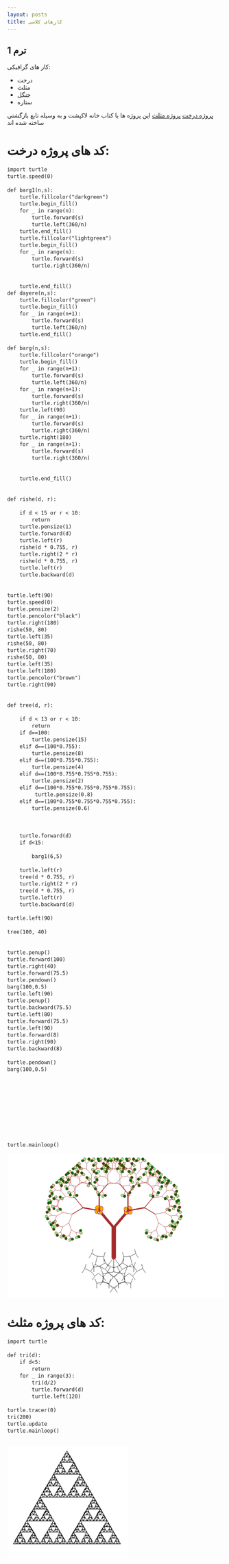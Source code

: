 ```yaml
---
layout: posts
title: کارهای کلاسی
---
```


## ترم 1
کار های گرافیکی:
- درخت
- مثلث
- جنگل
- ستاره

[پروژه درخت](file:///C:/git/FC02031.copy/S9/tree.html)
[پروژه مثلث](file:///C:/git/FC02031.copy/S9/triangle.html)
این پروژه ها با کتاب خانه لاکپشت و به وسیله تابع بازگشتی ساخته شده اند

# کد های پروژه درخت:
    import turtle
    turtle.speed(0)
    
    def barg1(n,s):
        turtle.fillcolor("darkgreen")
        turtle.begin_fill()
        for _ in range(n):
            turtle.forward(s)
            turtle.left(360/n)
        turtle.end_fill()    
        turtle.fillcolor("lightgreen")
        turtle.begin_fill()    
        for _ in range(n):
            turtle.forward(s)
            turtle.right(360/n)
    
    
        turtle.end_fill()
    def dayere(n,s):
        turtle.fillcolor("green")
        turtle.begin_fill()
        for _ in range(n+1):
            turtle.forward(s)
            turtle.left(360/n)
        turtle.end_fill()
    
    def barg(n,s):
        turtle.fillcolor("orange")
        turtle.begin_fill()
        for _ in range(n+1):
            turtle.forward(s)
            turtle.left(360/n)
        for _ in range(n+1):
            turtle.forward(s)
            turtle.right(360/n)
        turtle.left(90)
        for _ in range(n+1):
            turtle.forward(s)
            turtle.right(360/n)
        turtle.right(180)
        for _ in range(n+1):
            turtle.forward(s)
            turtle.right(360/n)
    
    
        turtle.end_fill()
    
    
    def rishe(d, r):
    
        if d < 15 or r < 10:
            return
        turtle.pensize(1)
        turtle.forward(d)
        turtle.left(r)
        rishe(d * 0.755, r)
        turtle.right(2 * r)
        rishe(d * 0.755, r)
        turtle.left(r)
        turtle.backward(d)
    
    
    turtle.left(90)
    turtle.speed(0)
    turtle.pensize(2)
    turtle.pencolor("black")
    turtle.right(180)
    rishe(50, 80)
    turtle.left(35)
    rishe(50, 80)
    turtle.right(70)
    rishe(50, 80)
    turtle.left(35)
    turtle.left(180)
    turtle.pencolor("brown")
    turtle.right(90)
    
    
    def tree(d, r):
        
        if d < 13 or r < 10:
            return
        if d==100:
            turtle.pensize(15)
        elif d==(100*0.755):
            turtle.pensize(8)
        elif d==(100*0.755*0.755):
            turtle.pensize(4)
        elif d==(100*0.755*0.755*0.755):    
            turtle.pensize(2)
        elif d==(100*0.755*0.755*0.755*0.755):
             turtle.pensize(0.8)
        elif d==(100*0.755*0.755*0.755*0.755):
            turtle.pensize(0.6)
    
             
    
        turtle.forward(d)
        if d<15:
            
            barg1(6,5)   
        
        turtle.left(r)
        tree(d * 0.755, r)
        turtle.right(2 * r)
        tree(d * 0.755, r)
        turtle.left(r)
        turtle.backward(d)
    
    turtle.left(90)
    
    tree(100, 40)
    
    
    turtle.penup()
    turtle.forward(100)
    turtle.right(40)
    turtle.forward(75.5)
    turtle.pendown()
    barg(100,0.5)
    turtle.left(90)
    turtle.penup()
    turtle.backward(75.5)
    turtle.left(80)
    turtle.forward(75.5)
    turtle.left(90)
    turtle.forward(8)
    turtle.right(90)
    turtle.backward(8)
    
    turtle.pendown()
    barg(100,0.5)
    
    
    
    
    
    
    
    
    
    
    turtle.mainloop()

    
![alt text](../assets/images/tree.png "Team Picture")


# کد های پروژه مثلث:
    import turtle

    def tri(d):
        if d<5:
            return
        for _ in range(3):
            tri(d/2)
            turtle.forward(d)
            turtle.left(120)
    
    turtle.tracer(0)
    tri(200)
    turtle.update
    turtle.mainloop()  


![alt text](../assets/images/triangle.png "Team Picture")
---

